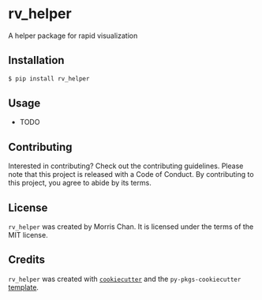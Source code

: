 # rv_helper

A helper package for rapid visualization

## Installation

```bash
$ pip install rv_helper
```

## Usage

- TODO

## Contributing

Interested in contributing? Check out the contributing guidelines. Please note that this project is released with a Code of Conduct. By contributing to this project, you agree to abide by its terms.

## License

`rv_helper` was created by Morris Chan. It is licensed under the terms of the MIT license.

## Credits

`rv_helper` was created with [`cookiecutter`](https://cookiecutter.readthedocs.io/en/latest/) and the `py-pkgs-cookiecutter` [template](https://github.com/py-pkgs/py-pkgs-cookiecutter).
